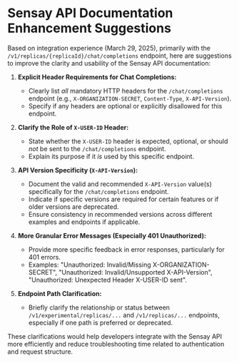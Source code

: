 # Sensay API Documentation Enhancement Suggestions

Based on integration experience (March 29, 2025), primarily with the `/v1/replicas/{replicaId}/chat/completions` endpoint, here are suggestions to improve the clarity and usability of the Sensay API documentation:

1.  **Explicit Header Requirements for Chat Completions:**
    *   Clearly list *all* mandatory HTTP headers for the `/chat/completions` endpoint (e.g., `X-ORGANIZATION-SECRET`, `Content-Type`, `X-API-Version`).
    *   Specify if any headers are optional or explicitly disallowed for this endpoint.

2.  **Clarify the Role of `X-USER-ID` Header:**
    *   State whether the `X-USER-ID` header is expected, optional, or should *not* be sent to the `/chat/completions` endpoint.
    *   Explain its purpose if it *is* used by this specific endpoint.

3.  **API Version Specificity (`X-API-Version`):**
    *   Document the valid and recommended `X-API-Version` value(s) specifically for the `/chat/completions` endpoint.
    *   Indicate if specific versions are required for certain features or if older versions are deprecated.
    *   Ensure consistency in recommended versions across different examples and endpoints if applicable.

4.  **More Granular Error Messages (Especially 401 Unauthorized):**
    *   Provide more specific feedback in error responses, particularly for 401 errors.
    *   Examples: "Unauthorized: Invalid/Missing X-ORGANIZATION-SECRET", "Unauthorized: Invalid/Unsupported X-API-Version", "Unauthorized: Unexpected Header X-USER-ID sent".

5.  **Endpoint Path Clarification:**
    *   Briefly clarify the relationship or status between `/v1/experimental/replicas/...` and `/v1/replicas/...` endpoints, especially if one path is preferred or deprecated.

These clarifications would help developers integrate with the Sensay API more efficiently and reduce troubleshooting time related to authentication and request structure.
